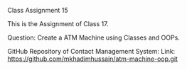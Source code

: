 Class Assignment 15

This is the Assignment of Class 17.

Question: Create a ATM Machine using Classes and OOPs.

GitHub Repository of Contact Management System:
Link: https://github.com/mkhadimhussain/atm-machine-oop.git